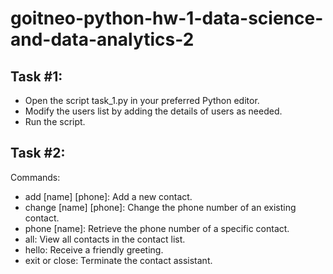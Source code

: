 # goitneo-python-hw-1-data-science-and-data-analytics-2

## Task #1:
- Open the script task_1.py in your preferred Python editor.
- Modify the users list by adding the details of users as needed.
- Run the script.

## Task #2:
Commands:

- add [name] [phone]: Add a new contact.
- change [name] [phone]: Change the phone number of an existing contact.
- phone [name]: Retrieve the phone number of a specific contact.
- all: View all contacts in the contact list.
- hello: Receive a friendly greeting.
- exit or close: Terminate the contact assistant.
